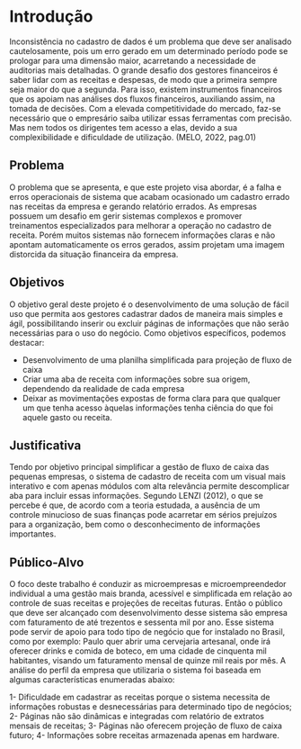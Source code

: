 # Introdução

Inconsistência  no  cadastro  de  dados  é  um  problema  que  deve  ser  analisado cautelosamente, pois um erro gerado em um determinado período pode se prologar para uma dimensão maior, acarretando a necessidade de auditorias mais detalhadas.
O grande desafio dos gestores financeiros é saber lidar com as receitas e despesas, de modo que a primeira sempre seja maior do que a segunda. Para isso, existem instrumentos financeiros que os apoiam nas análises dos fluxos financeiros, auxiliando assim, na tomada de decisões. Com a elevada competitividade do mercado, faz-se necessário que o empresário saiba utilizar essas ferramentas com precisão. Mas nem todos os dirigentes tem  acesso  a  elas,  devido  a  sua  complexibilidade  e  dificuldade  de utilização. (MELO, 2022, pag.01)

## Problema
O problema que se apresenta, e que este projeto visa abordar, é a falha e erros operacionais de sistema que acabam ocasionado um  cadastro errado nas receitas da empresa e gerando relatório errados. 
As  empresas  possuem  um  desafio  em  gerir  sistemas  complexos  e  promover treinamentos  especializados  para  melhorar  a  operação  no  cadastro  de  receita.  Porém muitos sistemas não fornecem informações claras e não apontam automaticamente os erros gerados, assim projetam uma imagem distorcida da situação financeira da empresa.

## Objetivos

O objetivo geral deste projeto é o desenvolvimento de uma solução de fácil uso que permita aos gestores cadastrar dados de maneira mais simples e ágil, possibilitando inserir ou excluir páginas de informações que não serão necessárias para o uso do negócio.
Como objetivos específicos, podemos destacar:
- Desenvolvimento de uma planilha simplificada para projeção de fluxo de caixa 
- Criar uma aba de receita com informações sobre sua origem, dependendo da realidade de cada empresa
- Deixar as movimentações expostas de forma clara para que qualquer um que tenha acesso àquelas informações tenha ciência do que foi aquele gasto ou receita.

## Justificativa

Tendo por objetivo principal simplificar a gestão de fluxo de caixa das pequenas empresas, o sistema de cadastro de receita com um visual mais interativo e com apenas módulos com alta relevância permite descomplicar aba para incluir essas informações.
Segundo LENZI (2012), o que se percebe é que, de acordo com a teoria estudada, a ausência de um controle minucioso de suas finanças pode acarretar em sérios prejuízos para a organização, bem como o desconhecimento de informações importantes.

## Público-Alvo

O foco deste trabalho é conduzir as microempresas e microempreendedor individual a uma gestão mais branda, acessível e simplificada em relação ao controle de suas receitas e  projeções  de  receitas  futuras.  Então  o  público  que  deve  ser  alcançado  com desenvolvimento desse sistema são empresa com faturamento de até trezentos e sessenta mil por ano.
Esse sistema pode servir de apoio para todo tipo de negócio que for instalado no Brasil, como por exemplo: Paulo quer abrir uma cervejaria artesanal, onde irá oferecer drinks  e  comida  de  boteco,  em  uma  cidade  de  cinquenta  mil  habitantes,  visando  um faturamento mensal de quinze mil reais por mês.
A análise do perfil da empresa que utilizaria o sistema foi baseada em algumas características enumeradas abaixo:

1-   Dificuldade  em  cadastrar  as  receitas  porque  o  sistema  necessita  de  informações robustas e desnecessárias para determinado tipo de negócios;
2-    Páginas não são dinâmicas e integradas com relatório de extratos mensais de receitas;
3-   Páginas não oferecem projeção de fluxo de caixa futuro;
4-   Informações sobre receitas armazenada apenas em hardware.

